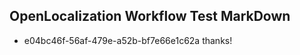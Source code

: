 ## OpenLocalization Workflow Test MarkDown

* e04bc46f-56af-479e-a52b-bf7e66e1c62a 
thanks!



<!--HONumber=Jan16_HO4-->
